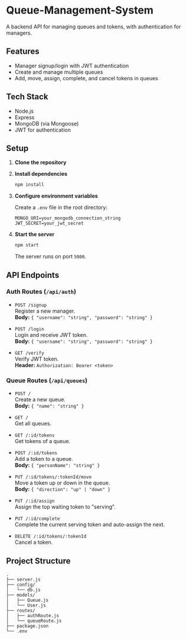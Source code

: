 # Queue-Management-System

A backend API for managing queues and tokens, with authentication for managers.

## Features

- Manager signup/login with JWT authentication
- Create and manage multiple queues
- Add, move, assign, complete, and cancel tokens in queues

## Tech Stack

- Node.js
- Express
- MongoDB (via Mongoose)
- JWT for authentication

## Setup

1. **Clone the repository**
2. **Install dependencies**
   ```sh
   npm install
   ```
3. **Configure environment variables**

   Create a `.env` file in the root directory:

   ```
   MONGO_URI=your_mongodb_connection_string
   JWT_SECRET=your_jwt_secret
   ```

4. **Start the server**
   ```sh
   npm start
   ```
   The server runs on port `5000`.

## API Endpoints

### Auth Routes (`/api/auth`)

- `POST /signup`  
  Register a new manager.  
  **Body:** `{ "username": "string", "password": "string" }`

- `POST /login`  
  Login and receive JWT token.  
  **Body:** `{ "username": "string", "password": "string" }`

- `GET /verify`  
  Verify JWT token.  
  **Header:** `Authorization: Bearer <token>`

### Queue Routes (`/api/queues`)

- `POST /`  
  Create a new queue.  
  **Body:** `{ "name": "string" }`

- `GET /`  
  Get all queues.

- `GET /:id/tokens`  
  Get tokens of a queue.

- `POST /:id/tokens`  
  Add a token to a queue.  
  **Body:** `{ "personName": "string" }`

- `PUT /:id/tokens/:tokenId/move`  
  Move a token up or down in the queue.  
  **Body:** `{ "direction": "up" | "down" }`

- `PUT /:id/assign`  
  Assign the top waiting token to "serving".

- `PUT /:id/complete`  
  Complete the current serving token and auto-assign the next.

- `DELETE /:id/tokens/:tokenId`  
  Cancel a token.

## Project Structure

```
.
├── server.js
├── config/
│   └── db.js
├── models/
│   ├── Queue.js
│   └── User.js
├── routes/
│   ├── authRoute.js
│   └── queueRoute.js
├── package.json
└── .env
```
